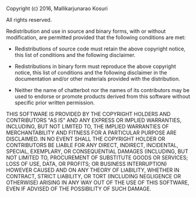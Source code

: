 Copyright (c) 2016, Mallikarjunarao Kosuri

All rights reserved.

Redistribution and use in source and binary forms, with or without modification, are permitted provided that the following conditions are met:

* Redistributions of source code must retain the above copyright notice, this list of conditions and the following disclaimer.

* Redistributions in binary form must reproduce the above copyright notice, this list of conditions and the following disclaimer in the documentation and/or other materials provided with the distribution.

* Neither the name of chatterbot nor the names of its contributors may be used to endorse or promote products derived from this software without specific prior written permission.

THIS SOFTWARE IS PROVIDED BY THE COPYRIGHT HOLDERS AND CONTRIBUTORS "AS IS" AND ANY EXPRESS OR IMPLIED WARRANTIES, INCLUDING, BUT NOT LIMITED TO, THE IMPLIED WARRANTIES OF MERCHANTABILITY AND FITNESS FOR A PARTICULAR PURPOSE ARE DISCLAIMED. IN NO EVENT SHALL THE COPYRIGHT HOLDER OR CONTRIBUTORS BE LIABLE FOR ANY DIRECT, INDIRECT, INCIDENTAL, SPECIAL, EXEMPLARY, OR CONSEQUENTIAL DAMAGES (INCLUDING, BUT NOT LIMITED TO, PROCUREMENT OF SUBSTITUTE GOODS OR SERVICES; LOSS OF USE, DATA, OR PROFITS; OR BUSINESS INTERRUPTION) HOWEVER CAUSED AND ON ANY THEORY OF LIABILITY, WHETHER IN CONTRACT, STRICT LIABILITY, OR TORT (INCLUDING NEGLIGENCE OR OTHERWISE) ARISING IN ANY WAY OUT OF THE USE OF THIS SOFTWARE, EVEN IF ADVISED OF THE POSSIBILITY OF SUCH DAMAGE.
